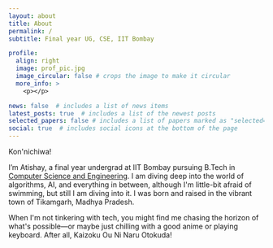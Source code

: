 ```yaml
---
layout: about
title: About
permalink: /
subtitle: Final year UG, CSE, IIT Bombay

profile:
  align: right
  image: prof_pic.jpg
  image_circular: false # crops the image to make it circular
  more_info: >
    <p></p>

news: false  # includes a list of news items
latest_posts: true  # includes a list of the newest posts
selected_papers: false # includes a list of papers marked as "selected={true}"
social: true  # includes social icons at the bottom of the page
---
```


Kon'nichiwa!

I’m Atishay, a final year undergrad at IIT Bombay pursuing B.Tech in [Computer Science and Engineering](https://www.cse.iitb.ac.in). I am diving deep into the world of algorithms, AI, and everything in between, although I'm little-bit afraid of swimming, but still I am diving into it. I was born and raised in the vibrant town of Tikamgarh, Madhya Pradesh.

When I'm not tinkering with tech, you might find me chasing the horizon of what's possible—or maybe just chilling with a good anime or playing keyboard. After all, Kaizoku Ou Ni Naru Otokuda!





